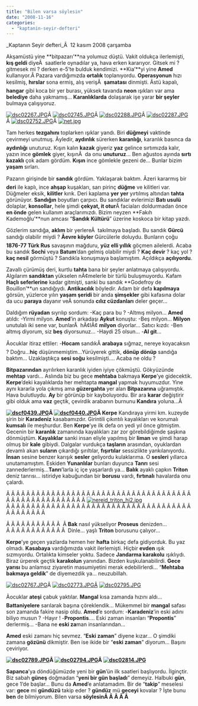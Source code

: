 ```yaml
---
title: "Bilen varsa söylesin"
date: "2008-11-16"
categories: 
  - "kaptanin-seyir-defteri"
---
```


_Kaptanın Seyir defteri_Â  12 kasım 2008 çarşamba

Akşamüstü yine **bitpazarı’**na yolumuz düştü. Vakit oldukça ilerlemişti, **kış geldi** diyeÂ  saatlerle oynadılar ya, hava erken kararıyor. Gitsek mi ? gitmesek mi ? derken e-5’te bulduk kendimizi. **Kia’**yi yine **Amed** kullanıyor.Â Pazara vardığımızda **ortalık** toplanıyordu. **Operasyonun** hızı kesilmiş, **hırslar** sona ermiş, alış verişÂ  **şamatası** dinmişti. Ãstü kapalı, **hangar** gibi koca bir yer burası, yüksek tavanda **neon** ışıkları var ama **belediye** daha yakmamış… **Karanlıklarda** dolaşarak işe yarar **bir şeyler** bulmaya çalışıyoruz.

[](/uploads/2008/11/dsc02756-1.jpg "dsc02756.JPG")[![dsc02267.JPG](/uploads/2008/11/dsc02267.thumbnail.JPG)](/uploads/2008/11/dsc02267.jpg "dsc02267.JPG")[](/uploads/2008/11/dsc02756-1.jpg "dsc02756.JPG")Â [![dsc02745.JPG](/uploads/2008/11/dsc02745-1.thumbnail.JPG)](/uploads/2008/11/dsc02745-1.jpg "dsc02745.JPG")Â [![dsc02288.JPG](/uploads/2008/11/dsc02288.thumbnail.JPG)](/uploads/2008/11/dsc02288.jpg "dsc02288.JPG")Â [](/uploads/2008/11/dsc02287.jpg "dsc02287.JPG")[![dsc02287.JPG](/uploads/2008/11/dsc02287.thumbnail.JPG)](/uploads/2008/11/dsc02287.jpg "dsc02287.JPG")Â [![dsc02752.JPG](/uploads/2008/11/dsc02752.thumbnail.JPG)](/uploads/2008/11/dsc02752.jpg "dsc02752.JPG")Â [![net.jpg](/uploads/2008/11/net.jpg)](/uploads/2008/11/net.jpg "net.jpg")[](/uploads/2008/11/dsc02745-1.jpg "dsc02745.JPG")

Tam herkes **tezgahını** toplarken ışıklar yandı. Biri **düğmeyi** vaktinde çevirmeyi unutmuş. Ãyledir, **aydınlık** sürerken **karanlığı**, karanlık basınca da **aydınlığı** unuturuz. Kışın kalın **kazak** giyeriz **yaz** gelince sırtımızda kalır, yazın ince **gömlek** giyer, kışınÂ  da onu **unuturuz**… Ben ağustos ayında **sırtı kazaklı** çok adam gördüm. **Kışın** ince gömlekle gezeni de… Bunlar bizim **yaşam** sırları.

Pazarın girişinde bir **sandık** gördüm. Yaklaşarak baktım. Ãzeri kararmış bir **deri** ile kaplı, ince **ahşap** kuşakları, sarı pirinç **düğme** ve kilitleri var. Düğmeler eksik, **kilitler** kırık. Deri kaplama **yer yer** yırtılmış altından **tahta** görünüyor. **Sandığın** boyutları çarpıcı. Bu sandıklar evlerimizi **Batı usulü** dolaplar, **konsollar**, hele şimdi **çekyat, it otur**Â faciaları doldurmadan önce **en önde** gelen kullanım araçlarımızdı. Bizim neyzen **Fakıh Kademoğlu’**nun amcası “**Sandık Kültürü**” üzerine koskoca bir kitap yazdı.

Gözlerim sandığa, **aklım** bir yerlereÂ  takılmaya başladı. Bu sandık **Gürcü** sandığı olabilir miydi ? **Ãevre köyler** Gürcülerle doluydu. Bunların çoğu **1876-77 Türk Rus** savaşının mağduru, **yüz elli yıllık** göçmen ailelerdi. Acaba bu sandık **Sochi** veya **Batum**’dan gelmiş olabilir miydi ? **Kaç devir** ? kaç yol ? **kaç nesil** görmüştü ? Sandıkla konuşmaya başlamıştım. Açıldıkça **açılıyordu**.

Zavallı çürümüş deri, kurtlu **tahta** bana bir şeyler anlatmaya çalışıyordu. Algılarım **sandıktan** yükselen nÃ¢melerle bir türlü buluşmuyordu. Kafam **Haçlı seferlerine** kadar gitmişti, sanki bu sandık **Godefroy de Bouillon’**un sandığıydı. **Antikacılık** böyledir. Adam bir defa **kapılmaya** görsün, yüzlerce yılın **yaşam şeridi** bir anda **şimşekler** gibi kafasına dolar da ucu **paraya** dayanır veÂ sonunda **cılız cüzdanları** deler geçer…

Daldığım **rüyadan** sıyrılıp sordum: -Kaç para bu ? -Altmış milyon… **Amed** atıldı: -Yirmi milyon. **Amed**’in arkadaşı **Aykut** konuştu: -Beş milyon… **Milyon** unutulalı iki sene var, bunlarÂ  hÃ¢lÃ¢ **milyon** diyorlar… Satıcı kızdı: -Ben altmış diyorum, siz **beş** diyorsunuz… -Haydi 25 olsun… -**Al git**…

Ãocuklar itiraz ettiler: -**Hocam** sandıkÂ **arabaya** sığmaz, nereye koyacaksın ? Doğru…**hiç** düşünmemiştim…Yürüyerek gittik, **dönüp dönüp** sandığa baktım… Uzaklaştıkça **sesi soğu** kesilmişti…. Acaba ne oldu ?

**Bitpazarından** ayrılırken karanlık iyiden iyiye çökmüştü. Gökyüzünde **mehtap** vardı… Aslında biz bu gece **mehtaba** bakmaya **Kerpe**’ye gidecektik. **Kerpe**’deki kayalıklarda her mehtapta **mangal** yapmak huyumuzdur. Yine aynı kararla yola çıkmış ama **güzergahta** yer alan **Bitpazarına** uğramıştık. Hava bulutluydu. **Ay** bir görünüp bir kayboluyordu. Bir ara **karar** değiştirir gibi olduk ama **vaz** geçtik, çevirdik arabanın burnunu **Kandıra** yoluna…Â 

**[![dscf0439.JPG](/uploads/2008/11/dscf0439.thumbnail.JPG)](/uploads/2008/11/dscf0439.jpg "dscf0439.JPG")Â [![dscf0440.JPG](/uploads/2008/11/dscf0440.thumbnail.JPG)](/uploads/2008/11/dscf0440.jpg "dscf0440.JPG")Â Kerpe** Kandıraya yirmi km. kuzeyde şirin bir **Karadeniz** kasabamızdır. Girintili çıkıntılı kayalıkları ve korumalı **kumsalı** ile meşhurdur. Ben **Kerpe**’ye ilk defa on yedi yıl önce gitmiştim. Gecenin bir **karanlık** zamanında kayalıkları zar zor görebildiğimde şaşkına dönmüştüm. **Kayalıklar** sanki insan eliyle yapılmış bir **liman** ve şimdi harap olmuş bir **kale** gibiydi. Dalgalar vurdukça **taşların** arasından, oyuklardan devamlı akan **suların** çıkardığı şırıltılar, **fışırtılar** sessizlikte yankılanıyordu. **İnsan** sesine benzer karışık **sesler** geliyordu kulaklarıma. O **sesleri** yıllarca unutamamıştım. Eskiden **Yunanlılar** bunları duyunca **Tanrı** sesi zannederlermiş…**Tanrı**'larla iç içe yaşarlardı ya... **Balık** ayaklı çapkın **Triton** deniz tanrısı... istiridye kabuğundan bir **borusu** vardı, **fırtınalı** havalarda onu çalardı.

[](/uploads/2008/11/triton_16672_lg.gif "triton_16672_lg.gif")

Â Â Â Â Â Â Â Â Â Â Â Â Â Â Â Â Â Â Â Â Â Â Â Â Â Â Â Â Â Â [](/uploads/2008/11/nereid_triton_hi.jpg "nereid_triton_hi.jpg")Â Â Â Â Â Â Â Â Â Â Â Â Â Â Â Â Â Â Â Â Â Â Â [![nereid_triton_hi2.jpg](/uploads/2008/11/nereid_triton_hi2.jpg)](/uploads/2008/11/nereid_triton_hi2.jpg "nereid_triton_hi2.jpg")Â Â Â Â Â Â Â Â Â Â Â Â Â Â Â Â Â Â Â Â Â Â Â Â Â Â Â Â Â Â Â Â Â Â Â Â Â Â Â Â Â Â Â Â Â [](/uploads/2008/11/nereid_triton_hi.jpg "nereid_triton_hi.jpg")[](/uploads/2008/11/triton_16672_lg.gif "triton_16672_lg.gif")

Â Â Â Â Â Â Â Â Â Â Â  Â **Bak** nasıl yükseliyor **Proseus** denizden… Â Â Â Â Â Â Â Â Â Â Â Â  Dinle… yaşlı **Triton** borusunu çalıyor…

**Kerpe**’ye geçen yazlarda hemen her **hafta** birkaç defa gidiyorduk. Bu yaz olmadı. **Kasabaya** vardığımızda vakit ilerlemişti. Hiçbir **evden** ışık sızmıyordu. Ortalıkta kimseler yoktu. Sadece **Jandarma karakolu** ışıklıydı. Biraz ürperek geçtik **karakolun** yanından. Bizden kuşkulanabilirdi. **Gece yarısı** bu anlamsız ziyaretin masumiyetini merak edebilirlerdi... “**Mehtaba bakmaya geldik**” de diyemezdik ya… neuzubillah.

[](/uploads/2008/11/dsc02767-1.jpg "dsc02767.JPG")[![dsc02767.JPG](/uploads/2008/11/dsc02767-1.thumbnail.JPG)](/uploads/2008/11/dsc02767-1.jpg "dsc02767.JPG")Â [![dsc02773.JPG](/uploads/2008/11/dsc02773-1.thumbnail.JPG)](/uploads/2008/11/dsc02773-1.jpg "dsc02773.JPG")[](/uploads/2008/11/dsc02773-1.jpg "dsc02773.JPG")[Â](/uploads/2008/11/dsc02795-1.jpg "dsc02795.JPG") [![dsc02795.JPG](/uploads/2008/11/dsc02795-1.thumbnail.JPG)](/uploads/2008/11/dsc02795-1.jpg "dsc02795.JPG")

Ãocuklar **ateşi** çabuk yaktılar. **Mangal** kısa zamanda hızını aldı… **Battaniyelere** sarılarak başına çöreklendik… Mükemmel bir **mangal** safası son zamanda fakire nasip oldu. **Amed**’e sordum: -**Karadeniz**’in eski adını biliyo musun ? -Hayır ! -**Propontis**…. Eski zaman insanları “**Propontis**” derlermiş… -Bana ne **eski za**man insanlarından…

**Amed** eski zamanı hiç sevmez. “**Eski zaman**” diyene kızar… O şimdiki zamana **gözünü** dikmiştir. Ben ise ikide bir “**eski zaman**” diyorum… Başını çeviriyor.

**[![dsc02789.JPG](/uploads/2008/11/dsc02789.thumbnail.JPG)](/uploads/2008/11/dsc02789.jpg "dsc02789.JPG")Â [![dsc02794.JPG](/uploads/2008/11/dsc02794.thumbnail.JPG)](/uploads/2008/11/dsc02794.jpg "dsc02794.JPG")Â [![dsc02814.JPG](/uploads/2008/11/dsc02814.thumbnail.JPG)](/uploads/2008/11/dsc02814.jpg "dsc02814.JPG")** 

**Sapanca**’ya döndüğümüzde yeni bir **gün**’ün ilk saatleri başlıyordu. İlginçtir. Biz sabah **güneş** doğmadan “**yeni bir gün başladı**” demeyiz. Halbuki **gün**, gece 1’de başlar… Bunu da **Amed**’e anlatamadım. Bir de “**takip**” meselesi var: **gece** mi **gündüzü** takip eder ? **gündüz** mü **geceyi** kovalar ? İşte bunu **ben** de bilmiyorum. Bilen varsa **söylesinÂ Â Â Â Â**
